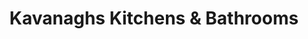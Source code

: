 ---
title: "Kavanaghs Kitchens & Bathrooms"
url: /birmingham/kavanaghs-kitchens-and-bathrooms/
shop: kitchen
---
